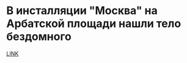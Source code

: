 # В инсталляции "Москва" на Арбатской площади нашли тело бездомного



[LINK](https://varlamov.ru/2040290.html)